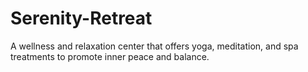 # Serenity-Retreat
A wellness and relaxation center that offers yoga, meditation, and spa treatments to promote inner peace and balance.
